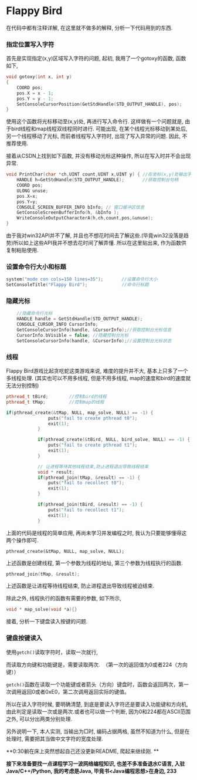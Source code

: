 # Flappy Bird

在代码中都有注释详解, 在这里就不做多的解释, 分析一下代码用到的东西.

### 指定位置写入字符

首先是实现指定(x,y)区域写入字符的问题, 起初, 我用了一个gotoxy的函数, 函数如下,

```cpp
void gotoxy(int x, int y)
{
    COORD pos;
    pos.X = x - 1;
    pos.Y = y - 1;
    SetConsoleCursorPosition(GetStdHandle(STD_OUTPUT_HANDLE), pos);
}
```

使用这个函数将光标移动至(x,y)处, 再进行写入命令行. 这样做有一个问题就是, 由于bird线程和map线程双线程同时进行. 可能出现, 在某个线程光标移动到某处后, 另一个线程移动了光标, 而前者线程写入字符时, 出现了写入异常的问题. 因此, 不推荐使用.

接着从CSDN上找到如下函数, 并没有移动光标这种操作, 所以在写入时并不会出现异常.

```cpp
void PrintChar(char *ch,UINT count,UINT x,UINT y) { //在坐标(x,y)处输出字符串ch,ch里有count个字符
	HANDLE h=GetStdHandle(STD_OUTPUT_HANDLE);		//获取控制台句柄
	COORD pos;
	ULONG unuse;
	pos.X=x;
	pos.Y=y;
	CONSOLE_SCREEN_BUFFER_INFO bInfo; // 窗口缓冲区信息
	GetConsoleScreenBufferInfo(h, &bInfo );
	WriteConsoleOutputCharacterA(h,ch,count,pos,&unuse);
}
```

由于我对win32API并不了解, 并且也不想花时间去了解这些.(毕竟win32没落是趋势)所以如上这些API我并不想去花时间了解弄懂. 所以在这里贴出来, 作为函数供复制粘贴使用.

### 设置命令行大小和标题

```cpp
system("mode con cols=150 lines=35");		//设置命令行大小 
SetConsoleTitle("Flappy Bird");				//命令行标题 
```



### 隐藏光标

```cpp
	//隐藏命令行光标 
	HANDLE handle = GetStdHandle(STD_OUTPUT_HANDLE);
	CONSOLE_CURSOR_INFO CursorInfo;
	GetConsoleCursorInfo(handle, &CursorInfo);//获取控制台光标信息
	CursorInfo.bVisible = false; //隐藏控制台光标
	SetConsoleCursorInfo(handle, &CursorInfo);//设置控制台光标状态
```



### 线程

Flappy Bird游戏比起贪吃蛇这类游戏来说, 难度的提升并不大, 基本上只多了一个多线程处理. (其实也可以不用多线程, 但是不用多线程, map的速度和bird的速度就无法分别控制)

```cpp
pthread_t tBird;		//控制bird的线程 
pthread_t tMap;			//控制map的线程 

if(pthread_create(&tMap, NULL, map_solve, NULL) == -1) {
				puts("fail to create pthread t0");
				exit(1);
			}

			if(pthread_create(&tBird, NULL, bird_solve, NULL) == -1) {
				puts("fail to create pthread t1");
				exit(1);
			}

			// 让进程等待其他线程结束,防止进程退出导致线程结束 
			void * result;
			if(pthread_join(tMap, &result) == -1) {
				puts("fail to recollect t0");
				exit(1);
			}

			if(pthread_join(tBird, &result) == -1) {
				puts("fail to recollect t1");
				exit(1);
			}
```

上面的代码是线程的简单应用, 再尚未学习并发编程之时, 我认为只要能够懂得这两个操作即可.

``` 
pthread_create(&tMap, NULL, map_solve, NULL);
```

上述函数是创建线程, 第一个参数为线程的地址, 第三个参数为线程执行的函数.

```cpp
pthread_join(tMap, &result);
```

上述函数是让进程等待线程结束, 防止进程退出导致线程被迫结束.

除此之外, 线程执行的函数有需要的参数, 如下所示, 

```cpp
void * map_solve(void *a){}
```



接着, 分析一下键盘读入按键的问题.

### 键盘按键读入

使用```getch()```读取字符时，读取一次就行, 

而读取方向键和功能键是，需要读取两次.  （第一次的返回值为0或者224（方向键））

```getch()```函数在读取一个功能键或者箭头（方向）键盘时，函数会返回两次，第一次调用返回0或者0xE0，第二次调用返回实际的键值。  

所以在读入字符时候, 要明确清楚, 到底是要读入字符还是要读入功能键和方向机, 由此判定是读取一次或是两次.或者也可以做一个判断, 因为0和224都在ASCII范围之外, 可以分出两类分别处理.

另外说明一下, 本人实测, 当输出为□时, 编码占据两格, 虽然不知道为什么, 但是在处理时, 需要把其当做中文字符的宽度处理.

**0:30躺在床上突然想起自己还没更新README, 爬起来继续刚. **

**接下来准备要找一点课程学习一波网络编程知识, 也差不多准备退水C语言, 入驻Java/C++/Python, 我的考虑是Java, 毕竟书<Java编程思想>在身边, 233**